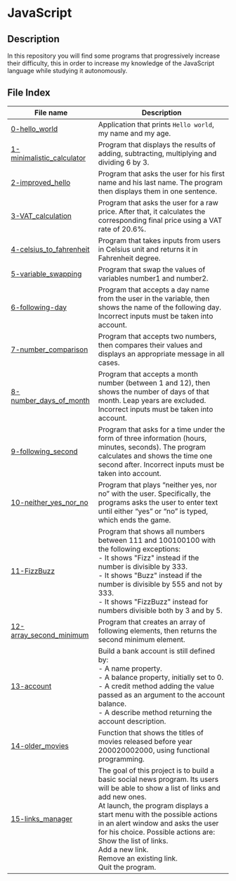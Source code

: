 # JavaScript

## Description

In this repository you will find some programs that progressively increase their difficulty, this in order to increase my knowledge of the JavaScript language while studying it autonomously.

## File Index
|File name              |Description                         |
|-----------------------|------------------------------------|
|[0-hello_world](0-hello_world.js)|Application that prints `Hello world`, my name and my age.|
|[1-minimalistic_calculator](1-minimalistic_calculator.js)|Program that displays the results of adding, subtracting, multiplying and dividing 6 by 3.|
|[2-improved_hello](2-improved_hello.js)|Program that asks the user for his first name and his last name. The program then displays them in one sentence.|
|[3-VAT_calculation](3-vat_calculation.js)|Program that asks the user for a raw price. After that, it calculates the corresponding final price using a VAT rate of 20.6%.|
|[4-celsius_to_fahrenheit](4-celsius_to_fahrenheit.js)|Program that takes inputs from users in Celsius unit and returns it in Fahrenheit degree.|
|[5-variable_swapping](5-variable_swapping.js)|Program that swap the values of variables number1 and number2.|
|[6-following-day](6-following-day.js)|Program that accepts a day name from the user in the variable, then shows the name of the following day. Incorrect inputs must be taken into account.|
|[7-number_comparison](7-number_comparison.js)|Program that accepts two numbers, then compares their values and displays an appropriate message in all cases.|
|[8-number_days_of_month](8-number_days_of_month.js)|Program that accepts a month number (between 1 and 12), then shows the number of days of that month. Leap years are excluded. Incorrect inputs must be taken into account.|
|[9-following_second](9-following_second.js)|Program that asks for a time under the form of three information (hours, minutes, seconds). The program calculates and shows the time one second after. Incorrect inputs must be taken into account.|
|[10-neither_yes_nor_no](10-neither_yes_nor_no.js)|Program that plays “neither yes, nor no” with the user. Specifically, the programs asks the user to enter text until either “yes” or “no” is typed, which ends the game.|
|[11-FizzBuzz](11-fizzbuzz.js)|Program that shows all numbers between 111 and 100100100 with the following exceptions:<br>- It shows "Fizz" instead if the number is divisible by 333.<br>- It shows "Buzz" instead if the number is divisible by 555 and not by 333.<br>- It shows "FizzBuzz" instead for numbers divisible both by 3 and by 5.|
|[12-array_second_minimum](12-array_second_minimum.js)|Program that creates an array of following elements, then returns the second minimum element.|
|[13-account](13-account.js)|Build a bank account is still defined by:<br>- A name property.<br>- A balance property, initially set to 0.<br>- A credit method adding the value passed as an argument to the account balance.<br>- A describe method returning the account description.|
|[14-older_movies](14-older_movies.js)|Function that shows the titles of movies released before year 200020002000, using functional programming.|
|[15-links_manager](15-links_manager.js)|The goal of this project is to build a basic social news program. Its users will be able to show a list of links and add new ones.<br>At launch, the program displays a start menu with the possible actions in an alert window and asks the user for his choice. Possible actions are:<br>Show the list of links.<br>Add a new link.<br>Remove an existing link.<br>Quit the program.|
